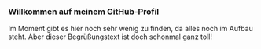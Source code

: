 ### Willkommen auf meinem GitHub-Profil

Im Moment gibt es hier noch sehr wenig zu finden, da alles noch im Aufbau steht. Aber dieser Begrüßungstext ist doch schonmal ganz toll!

<!--
**MacBoeck/MacBoeck** is a ✨ _special_ ✨ repository because its `README.md` (this file) appears on your GitHub profile.

Here are some ideas to get you started:

- 🔭 I’m currently working on ...
- 🌱 I’m currently learning ...
- 👯 I’m looking to collaborate on ...
- 🤔 I’m looking for help with ...
- 💬 Ask me about ...
- 📫 How to reach me: ...
- 😄 Pronouns: ...
- ⚡ Fun fact: ...
-->
